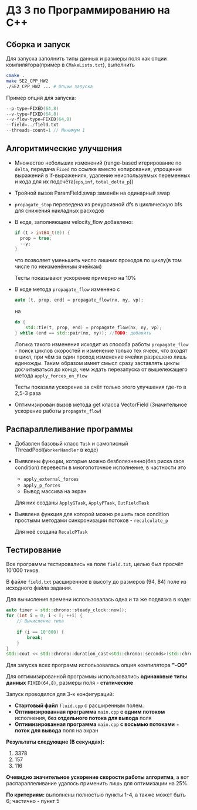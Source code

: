 # **ДЗ 3 по Программированию на C++**

## Сборка и запуск

Для запуска заполнить типы данных и размеры поля как опции компилятора(пример в `CMakeLists.txt`), выполнить

```bash
cmake .
make SE2_CPP_HW2
./SE2_CPP_HW2 ... # Опции запуска
```

Пример опций для запуска:

```cpp
--p-type=FIXED(64,8)
--v-type=FIXED(64,8)
--v-flow-type=FIXED(64,8)
--field=../field.txt
--threads-count=1 // Минимум 1
```

## Алгоритмические улучшения

- Множество небольших изменений (range-based итерирование по `delta`, передача `Fixed` по ссылке вместо копирования,
  упрощение выражений в if-выражениях, удаление неиспользуемых переменных и кода для их
  подсчёта(`eps`,`inf`, `total_delta_p`))
- Тройной вызов ParamField.swap заменён на одинарный swap
- `propagate_stop` переведена из рекурсивной dfs в циклическую bfs для снижения накладных расходов
- В коде, заполняющем velocity_flow добавлено:
  ```cpp
  if (t > int64_t(0)) {
    prop = true;
    --y;
  }
  ```
  что позволяет уменьшить число лишних проходов по циклу(в том числе по
  неизменённым ячейкам)

  Тесты показывают ускорение примерно на 10%

- В коде метода `propagate_flow` изменено с
  ```cpp
  auto [t, prop, end] = propagate_flow(nx, ny, vp);
  ```
  на
  ```cpp
  do {
      std::tie(t, prop, end) = propagate_flow(nx, ny, vp);
  } while (end == std::pair(nx, ny)); //TODO: добавить
  ```
  Логика такого изменения исходит из способа работы `propagate_flow` - поиск циклов скоростей и изменение только тех
  ячеек, что входят в цикл, при чём за один проход изменение ячейки разрешено лишь единожды. Таким образом имеет смысл
  сразу заставлять циклы досчитываться до конца, чем ждать перезапуска от вышележащего метода `apply_forces_on_flow`

  Тесты показали ускорение за счёт только этого улучшения где-то в 2,5-3 раза

- Оптимизирован вызов метода get класса VectorField (Значительное ускорение работы `propagate_flow`)

## Распараллеливание программы

- Добавлен базовый класс `Task` и самописный ThreadPool(`WorkerHandler` в коде)
- Выявлены функции, которые можно безболезненно(без риска race condition) перевести в многопоточное исполнение, в
  частности это
    - `apply_external_forces`
    - `apply_p_forces`
    - Вывод массива на экран

  Для них созданы `ApplyGTask`, `ApplyPTask`, `OutFieldTask`

- Выявлена функция для которой можно решить race condition простыми методами синхронизации потоков - `recalculate_p`

  Для неё создана `RecalcPTask`

## Тестирование

Все программы тестировались на поле `field.txt`, целью был просчёт 10'000 тиков.

В файле `field.txt` расширенное в высоту до размеров (94, 84) поле из исходного файла задания.

Для вычисления времени использовалась одна и та же подвязка в коде:

```cpp
auto timer = std::chrono::steady_clock::now();
for (int i = 0; i < T; ++i) {
    // Вычисление тика
    
    if (i == 10'000) {
        break;
    }
}
std::cout << std::chrono::duration_cast<std::chrono::seconds>(std::chrono::steady_clock::now() - timer).count() << std::endl;
```

Для запуска всех программ использовалась опция компилятора **"-O0"**

Для оптимизированной программы использовались **одинаковые типы данных** `FIXED(64,8)`, размеры поля - **статические**

Запуск проводился для 3-х конфигураций:

* **Стартовый файл** `fluid.cpp` с расширенным полем.
* **Оптимизированная программа** `main.cpp` **с одним потоком** исполнения, **без отдельного потока для вывода** поля
* **Оптимизированная программа** `main.cpp` **с восьмью потоками** + **поток для вывода** поля на экран

**Результаты следующие (В секундах):**

1) 3378
2) 157
3) 116

**Очевидно значительное ускорение скорости работы алгоритма**, а вот распараллеливание удалось применить лишь для
оптимизации на 25%.

**По критериям:** выполнены полностью пункты 1-4, а также может быть 6; частично - пункт 5